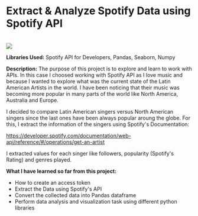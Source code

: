 # Extract & Analyze Spotify Data using Spotify API
<br>
<img src="https://1000marcas.net/wp-content/uploads/2019/12/Spotify-logotipo.jpg">

<br>

**Libraries Used:** 
Spotify API for Developers, Pandas, Seaborn, Numpy 

**Description:** 
The purpose of this project is to explore and learn to work with APIs. In this case I choosed working with Spotify API as I love music and because I wanted to explore what was the current state of the Latin American Artists in the world. I have been noticing that their music was becoming more popular in many parts of the world like North America, Australia and Europe. 

I decided to compare Latin American singers versus North American singers since the last ones have been always popular aroung the globe. For this, I extract the information of the singers using Spotify's Documentation:

https://developer.spotify.com/documentation/web-api/reference/#/operations/get-an-artist

I extracted values for each singer like followers, popularity (Spotify's Rating) and genres played. 

**What I have learned so far from this project:**

- How to create an access token
- Extract the Data using Spotify's API
- Convert the collected data into Pandas dataframe
- Perform data analysis and visualization task using different python libraries
